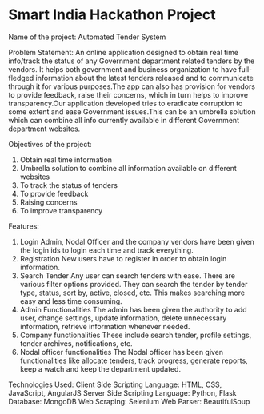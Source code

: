 # Smart India Hackathon Project

Name of the project: Automated Tender System

Problem Statement: 
An online application designed to obtain real time info/track the status of any Government department related tenders by the vendors. It helps both government and business organization to have full-fledged information about the latest tenders released and to communicate through it for various purposes.The app can also has provision for vendors to provide feedback, raise their concerns, which in turn helps to improve transparency.Our application developed tries to eradicate corruption to some extent and ease Government issues.This can be an umbrella solution which can combine all info currently available in different Government department websites.

 Objectives of the project:
1. Obtain real time information 
2. Umbrella solution to combine all information available on different websites
3. To track the status of tenders 
4. To provide feedback
5. Raising concerns
6. To improve transparency

Features:
1. Login 
   Admin, Nodal Officer and the company vendors have been given the login ids to login each time and track everything.
2. Registration
   New users have to register in order to obtain login information.
3. Search Tender 
   Any user can search tenders with ease. There are various filter options provided. They can search the tender by tender type, status, sort by, active, closed, etc. This makes searching more easy and less time consuming.
4. Admin Functionalities
   The admin has been given the authority to add user, change settings, update information, delete unnecessary information, retrieve information whenever needed.
5. Company functionalities
   These include search tender, profile settings, tender archives, notifications, etc.
6. Nodal officer functionalities
   The Nodal officer has been given functionalities like allocate tenders, track progress, generate reports, keep a watch and keep the department updated.
   
Technologies Used:
Client Side Scripting Language:	HTML, CSS, JavaScript, AngularJS
Server Side Scripting Language:	Python, Flask
Database: MongoDB
Web Scraping: Selenium 
Web Parser: BeautifulSoup
